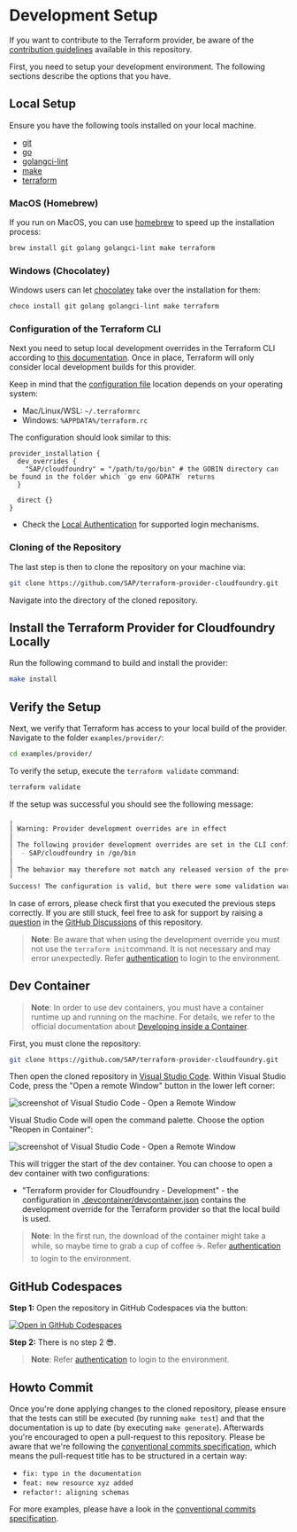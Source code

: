 # Development Setup

If you want to contribute to the Terraform provider, be aware of the [contribution guidelines](./CONTRIBUTING.md) available in this repository.

First, you need to setup your development environment. The following sections describe the options that you have.

## Local Setup

Ensure you have the following tools installed on your local machine.

* [git](https://git-scm.com/)
* [go](https://go.dev/)
* [golangci-lint](https://github.com/golangci/golangci-lint)
* [make](https://www.gnu.org/software/make/)
* [terraform](https://www.terraform.io/)

### MacOS (Homebrew)

If you run on MacOS, you can use [homebrew](https://brew.sh/) to speed up the installation process:

```bash
brew install git golang golangci-lint make terraform
```

### Windows (Chocolatey)

Windows users can let [chocolatey](https://chocolatey.org/) take over the installation for them:

```bash
choco install git golang golangci-lint make terraform
```

### Configuration of the Terraform CLI

Next you need to setup local development overrides in the Terraform CLI according to [this documentation](https://developer.hashicorp.com/terraform/plugin/debugging#terraform-cli-development-overrides). Once in place, Terraform will only consider local development builds for this provider.

Keep in mind that the [configuration file](https://developer.hashicorp.com/terraform/cli/config/config-file) location depends on your operating system:

* Mac/Linux/WSL: `~/.terraformrc`
* Windows: `%APPDATA%/terraform.rc`

The configuration should look similar to this:

```hcl
provider_installation {
  dev_overrides {
    "SAP/cloudfoundry" = "/path/to/go/bin" # the GOBIN directory can be found in the folder which `go env GOPATH` returns
  }

  direct {}
}
```
* Check the [Local Authentication](#Authentication) for supported login mechanisms. 
### Cloning of the Repository

The last step is then to clone the repository on your machine via:

```bash
git clone https://github.com/SAP/terraform-provider-cloudfoundry.git
```

Navigate into the directory of the cloned repository.

## Install the Terraform Provider for Cloudfoundry Locally

Run the following command to build and install the provider:

```bash
make install
```

## Verify the Setup

Next, we verify that Terraform has access to your local build of the provider. Navigate to the folder `examples/provider/`:

```bash
cd examples/provider/
```

To verify the setup, execute the `terraform validate` command:

```bash
terraform validate
```

If the setup was successful you should see the following message:

```bash
╷
│ Warning: Provider development overrides are in effect
│ 
│ The following provider development overrides are set in the CLI configuration:
│  - SAP/cloudfoundry in /go/bin
│ 
│ The behavior may therefore not match any released version of the provider and applying changes may cause the state to become incompatible with published releases.
╵
Success! The configuration is valid, but there were some validation warnings as shown above.
```

In case of errors, please check first that you executed the previous steps correctly. If you are still stuck, feel free to ask for support by raising a [question](https://github.com/SAP/terraform-provider-cloudfoundry/discussions/categories/q-a) in the [GitHub Discussions](https://github.com/SAP/terraform-provider-cloudfoundry/discussions/categories/q-a) of this repository.

> **Note**: Be aware that when using the development override you must not use the `terraform init`command. It is not necessary and may error unexpectedly. Refer [authentication](./Authentication.md) to login to the environment.


## Dev Container

> **Note**: In order to use dev containers, you must have a container runtime up and running on the machine. For details, we refer to the official documentation about [Developing inside a Container](https://code.visualstudio.com/docs/devcontainers/containers).

First, you must clone the repository:

```bash
git clone https://github.com/SAP/terraform-provider-cloudfoundry.git
```

Then open the cloned repository in [Visual Studio Code](https://code.visualstudio.com/). Within Visual Studio Code, press the "Open a remote Window" button in the lower left corner:

![screenshot of Visual Studio Code - Open a Remote Window](assets/CFVSCode_Show_Open_Remote_Window.png)

 Visual Studio Code will open the command palette. Choose the option "Reopen in Container":

![screenshot of Visual Studio Code - Open a Remote Window](assets/CFVSCode_Command_Palette_Reopen.png)

This will trigger the start of the dev container. You can choose to open a dev container with two configurations:

* "Terraform provider for Cloudfoundry - Development" - the configuration in [.devcontainer/devcontainer.json](.devcontainer/devcontainer.json) contains the development override for the Terraform provider so that the local build is used. 


> **Note**: In the first run, the download of the container might take a while, so maybe time to grab a cup of coffee ☕.
Refer [authentication](./Authentication.md) to login to the environment.


## GitHub Codespaces

**Step 1:** Open the repository in GitHub Codespaces via the button:

[![Open in GitHub Codespaces](https://github.com/codespaces/badge.svg)](https://github.com/codespaces/new/SAP/terraform-provider-cloudfoundry)

**Step 2:** There is no step 2 😎.

> **Note**: Refer [authentication](./Authentication.md) to login to the environment.

## Howto Commit

Once you're done applying changes to the cloned repository, please ensure that the tests can still be executed (by running `make test`) and that the documentation is up to date (by executing `make generate`). Afterwards you're encouraged to open a pull-request to this repository. Please be aware that we're following the [conventional commits specification](https://www.conventionalcommits.org/en/v1.0.0/), which means the pull-request title has to be structured in a certain way:

* `fix: typo in the documentation`
* `feat: new resource xyz added`
* `refactor!: aligning schemas`

For more examples, please have a look in the [conventional commits specification](https://www.conventionalcommits.org/en/v1.0.0/).